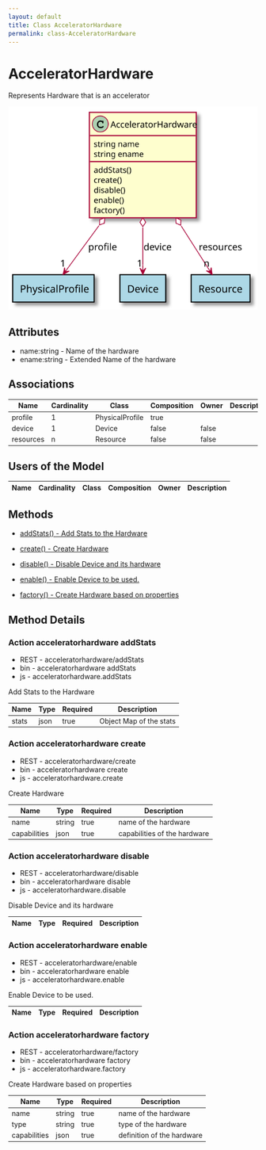 ```yaml
---
layout: default
title: Class AcceleratorHardware
permalink: class-AcceleratorHardware
---
```


# AcceleratorHardware

Represents Hardware that is an accelerator

![Logical Diagram](./logical.svg)

## Attributes

* name:string - Name of the hardware
* ename:string - Extended Name of the hardware


## Associations

| Name | Cardinality | Class | Composition | Owner | Description |
| --- | --- | --- | --- | --- | --- |
| profile | 1 | PhysicalProfile | true |  |  |
| device | 1 | Device | false | false |  |
| resources | n | Resource | false | false |  |


## Users of the Model

| Name | Cardinality | Class | Composition | Owner | Description |
| --- | --- | --- | --- | --- | --- |





## Methods

* [addStats() - Add Stats to the Hardware](#action-addStats)

* [create() - Create Hardware](#action-create)

* [disable() - Disable Device and its hardware](#action-disable)

* [enable() - Enable Device to be used.](#action-enable)

* [factory() - Create Hardware based on properties](#action-factory)


<h2>Method Details</h2>
    
### Action acceleratorhardware addStats

* REST - acceleratorhardware/addStats
* bin - acceleratorhardware addStats
* js - acceleratorhardware.addStats

Add Stats to the Hardware

| Name | Type | Required | Description |
|---|---|---|---|
| stats | json |true | Object Map of the stats |




### Action acceleratorhardware create

* REST - acceleratorhardware/create
* bin - acceleratorhardware create
* js - acceleratorhardware.create

Create Hardware

| Name | Type | Required | Description |
|---|---|---|---|
| name | string |true | name of the hardware |
| capabilities | json |true | capabilities of the hardware |




### Action acceleratorhardware disable

* REST - acceleratorhardware/disable
* bin - acceleratorhardware disable
* js - acceleratorhardware.disable

Disable Device and its hardware

| Name | Type | Required | Description |
|---|---|---|---|




### Action acceleratorhardware enable

* REST - acceleratorhardware/enable
* bin - acceleratorhardware enable
* js - acceleratorhardware.enable

Enable Device to be used.

| Name | Type | Required | Description |
|---|---|---|---|




### Action acceleratorhardware factory

* REST - acceleratorhardware/factory
* bin - acceleratorhardware factory
* js - acceleratorhardware.factory

Create Hardware based on properties

| Name | Type | Required | Description |
|---|---|---|---|
| name | string |true | name of the hardware |
| type | string |true | type of the hardware |
| capabilities | json |true | definition of the hardware |





